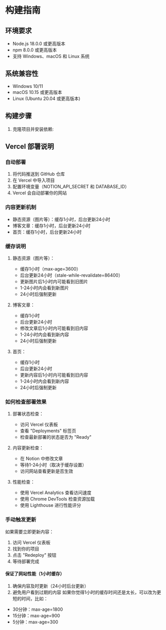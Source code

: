 # 构建指南

## 环境要求
- Node.js 18.0.0 或更高版本
- npm 8.0.0 或更高版本
- 支持 Windows、macOS 和 Linux 系统

## 系统兼容性
- Windows 10/11
- macOS 10.15 或更高版本
- Linux (Ubuntu 20.04 或更高版本)

## 构建步骤

1. 克隆项目并安装依赖:

## Vercel 部署说明

### 自动部署
1. 将代码推送到 GitHub 仓库
2. 在 Vercel 中导入项目
3. 配置环境变量（NOTION_API_SECRET 和 DATABASE_ID）
4. Vercel 会自动部署你的网站

### 内容更新机制
- 静态资源（图片等）：缓存1小时，后台更新24小时
- 博客文章：缓存1小时，后台更新24小时
- 首页：缓存1小时，后台更新24小时

### 缓存说明
1. 静态资源（图片等）：
   - 缓存1小时（max-age=3600）
   - 后台更新24小时（stale-while-revalidate=86400）
   - 更新图片后1小时内可能看到旧图片
   - 1-24小时内会看到新图片
   - 24小时后强制更新

2. 博客文章：
   - 缓存1小时
   - 后台更新24小时
   - 修改文章后1小时内可能看到旧内容
   - 1-24小时内会看到新内容
   - 24小时后强制更新

3. 首页：
   - 缓存1小时
   - 后台更新24小时
   - 更新内容后1小时内可能看到旧内容
   - 1-24小时内会看到新内容
   - 24小时后强制更新

### 如何检查部署效果
1. 部署状态检查：
   - 访问 Vercel 仪表板
   - 查看 "Deployments" 标签页
   - 检查最新部署的状态是否为 "Ready"

2. 内容更新检查：
   - 在 Notion 中修改文章
   - 等待1-24小时（取决于缓存设置）
   - 访问网站查看更新是否生效

3. 性能检查：
   - 使用 Vercel Analytics 查看访问速度
   - 使用 Chrome DevTools 检查资源加载
   - 使用 Lighthouse 进行性能评分

### 手动触发更新
如果需要立即更新内容：
1. 访问 Vercel 仪表板
2. 找到你的项目
3. 点击 "Redeploy" 按钮
4. 等待部署完成
   
#### 保证了网站性能（1小时缓存）
1. 确保内容及时更新（24小时后台更新）
2. 避免用户看到过期的内容
如果你觉得1小时的缓存时间还是太长，可以改为更短的时间，比如：
- 30分钟：max-age=1800
- 15分钟：max-age=900
- 5分钟：max-age=300